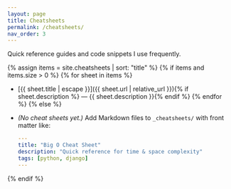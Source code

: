 ```yaml
---
layout: page
title: Cheatsheets
permalink: /cheatsheets/
nav_order: 3
---
```


Quick reference guides and code snippets I use frequently.

{% assign items = site.cheatsheets | sort: "title" %}
{% if items and items.size > 0 %}
{% for sheet in items %}

- [{{ sheet.title | escape }}]({{ sheet.url | relative_url }}){% if sheet.description %} — {{ sheet.description }}{% endif %}
{% endfor %}
{% else %}
- *(No cheat sheets yet.)* Add Markdown files to `_cheatsheets/` with front matter like:

  ```yaml
  ---
  title: "Big O Cheat Sheet"
  description: "Quick reference for time & space complexity"
  tags: [python, django]
  ---
  ```

{% endif %}
